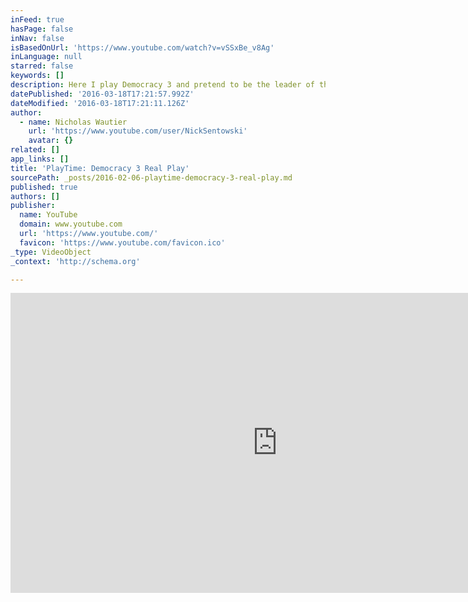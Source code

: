 ```yaml
---
inFeed: true
hasPage: false
inNav: false
isBasedOnUrl: 'https://www.youtube.com/watch?v=vSSxBe_v8Ag'
inLanguage: null
starred: false
keywords: []
description: Here I play Democracy 3 and pretend to be the leader of the United States of America. Join the live discussion and help me make decisions with one major goal in mind. What will make me popular with my constituants?
datePublished: '2016-03-18T17:21:57.992Z'
dateModified: '2016-03-18T17:21:11.126Z'
author:
  - name: Nicholas Wautier
    url: 'https://www.youtube.com/user/NickSentowski'
    avatar: {}
related: []
app_links: []
title: 'PlayTime: Democracy 3 Real Play'
sourcePath: _posts/2016-02-06-playtime-democracy-3-real-play.md
published: true
authors: []
publisher:
  name: YouTube
  domain: www.youtube.com
  url: 'https://www.youtube.com/'
  favicon: 'https://www.youtube.com/favicon.ico'
_type: VideoObject
_context: 'http://schema.org'

---
```

<iframe src="https://cdn.embedly.com/widgets/media.html?src=https%3A%2F%2Fwww.youtube.com%2Fembed%2FvSSxBe_v8Ag%3Ffeature%3Doembed&amp;url=https%3A%2F%2Fwww.youtube.com%2Fwatch%3Fv%3DvSSxBe_v8Ag&amp;image=https%3A%2F%2Fi.ytimg.com%2Fvi%2FvSSxBe_v8Ag%2Fhqdefault.jpg&amp;key=b7d04c9b404c499eba89ee7072e1c4f7&amp;type=text%2Fhtml&amp;schema=youtube" width="854" height="480" scrolling="no" frameborder="0" allowfullscreen="allowfullscreen" style=""></iframe>